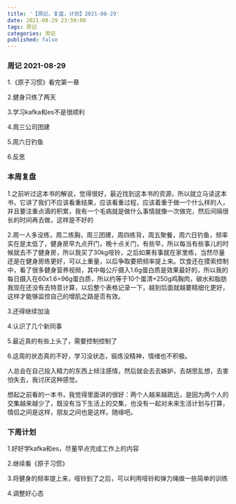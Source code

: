 ```yaml
---
title: '【周记，复盘，计划】2021-08-29'
date: 2021-08-29 23:59:00
tags: 周记
categories: 周记
published: false
---
```




### 周记 2021-08-29

1.《原子习惯》看完第一章

2.健身只练了两天

3.学习kafka和es不是很顺利

4.周三公司团建

5.周六日钓鱼

6.反思

### 本周复盘

1.之前听过这本书的解说，觉得很好，最近找到这本书的资源，所以就立马读这本书，它讲了我们不应该看重结果，应该看重过程，应该着重于做一个什么样的人，并且要注重点滴的积累，我有一个毛病就是做什么事情就像一次做完，然后间隔很长的时间再去做，这样是不好的

2.周一人多没练，周二练胸，周三团建，周四练背，周五聚餐，周六日钓鱼，频率实在是太低了，健身房早九点开门，晚十点关门，有些早，所以每当有些事儿的时候就去不了健身房，所以我买了30kg哑铃，之后如果有事就在家里练，当然尽量还是在健身房练更好，可以上重量，以后争取要把频率提上来。饮食还在摸索控制中，看了很多健身营养视频，其中每公斤摄入1.6g蛋白质是效果最好的，所以我的每日摄入在60x1.6=96g蛋白质，所以约等于10个蛋清+250g鸡胸肉，碳水和脂肪我现在还没有去特意计算，以后整个表格记录一下，越到后面就越要精细化更好，这样才能够监控自己的增肌之路是否有效。

3.还得继续加油

4.认识了几个新同事

5.最近真的有些上头了，需要控制控制了

6.这周的状态真的不好，学习没状态，锻炼没精神，情绪也不积极。

人总会在自己投入精力的东西上倾注感情，然后就会去去嫉妒，去胡思乱想，去害怕失去，我讨厌这种感觉。

想起之前看的一本书，我觉得里面讲的很好：两个人越来越疏远，是因为两个人的交集越来越少了，既没有当下生活上的交集，也没有一起对未来生活计划与打算，情侣之间是这样，朋友之间也是这样。随缘吧。

### 下周计划

1.好好学kafka和es，尽量早点完成工作上的内容

2.继续看《原子习惯》

3.将健身的频率提上来，哑铃到了之后，可以利用哑铃和弹力绳做一些简单的训练

4.调整好心态